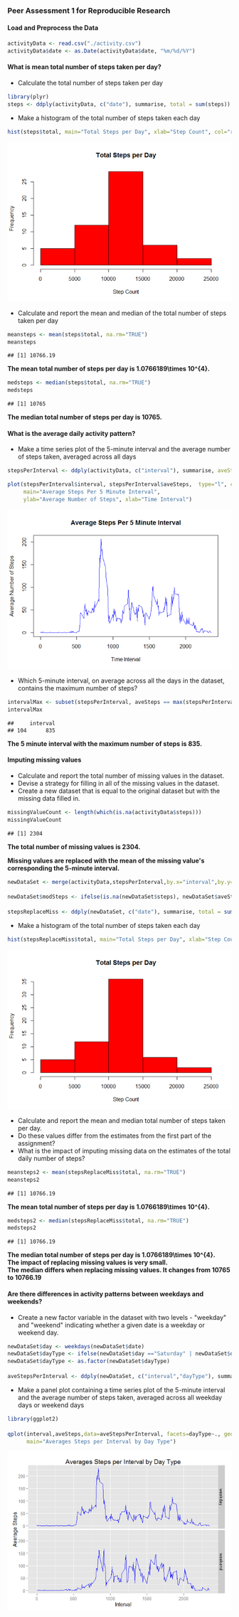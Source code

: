 ### Peer Assessment 1 for Reproducible Research


#### Load and Preprocess the Data

```r
activityData <- read.csv("./activity.csv")
activityData$date <- as.Date(activityData$date, "%m/%d/%Y")
```


#### What is mean total number of steps taken per day?

* Calculate the total number of steps taken per day

```r
library(plyr) 
steps <- ddply(activityData, c("date"), summarise, total = sum(steps))
```

* Make a histogram of the total number of steps taken each day

```r
hist(steps$total, main="Total Steps per Day", xlab="Step Count", col="red")
```

![](PA1_template_files/figure-html/unnamed-chunk-3-1.png) 


* Calculate and report the mean and median of the total number of steps taken per day

```r
meansteps <- mean(steps$total, na.rm="TRUE")
meansteps
```

```
## [1] 10766.19
```
**The mean total number of steps per day is 1.0766189\times 10^{4}.**  


```r
medsteps <- median(steps$total, na.rm="TRUE")
medsteps
```

```
## [1] 10765
```
**The median total number of steps per day is 10765.**  

#### What is the average daily activity pattern?

* Make a time series plot of the 5-minute interval and the average number of steps taken, averaged across all days

```r
stepsPerInterval <- ddply(activityData, c("interval"), summarise, aveSteps = mean(steps,na.rm="TRUE"))
```



```r
plot(stepsPerInterval$interval, stepsPerInterval$aveSteps,  type="l", col="blue",
     main="Average Steps Per 5 Minute Interval", 
     ylab="Average Number of Steps", xlab="Time Interval")  
```

![](PA1_template_files/figure-html/unnamed-chunk-7-1.png) 

* Which 5-minute interval, on average across all the days in the dataset, contains the maximum number of steps?

```r
intervalMax <- subset(stepsPerInterval, aveSteps == max(stepsPerInterval$aveSteps), select=c(interval))
intervalMax
```

```
##     interval
## 104      835
```
**The 5 minute interval with the maximum number of steps is 835.**  


#### Imputing missing values

* Calculate and report the total number of missing values in the dataset. 
* Devise a strategy for filling in all of the missing values in the dataset. 
* Create a new dataset that is equal to the original dataset but with the missing data filled in.

```r
missingValueCount <- length(which(is.na(activityData$steps)))
missingValueCount
```

```
## [1] 2304
```
**The total number of missing values is 2304.** 


**Missing values are replaced with the mean of the missing value's corresponding the 5-minute interval.** 

```r
newDataSet <- merge(activityData,stepsPerInterval,by.x="interval",by.y="interval",all=FALSE)

newDataSet$modSteps <- ifelse(is.na(newDataSet$steps), newDataSet$aveSteps, newDataSet$steps)

stepsReplaceMiss <- ddply(newDataSet, c("date"), summarise, total = sum(modSteps))
```


* Make a histogram of the total number of steps taken each day

```r
hist(stepsReplaceMiss$total, main="Total Steps per Day", xlab="Step Count", col="red")
```

![](PA1_template_files/figure-html/unnamed-chunk-11-1.png) 

* Calculate and report the mean and median total number of steps taken per day. 
* Do these values differ from the estimates from the first part of the assignment? 
* What is the impact of imputing missing data on the estimates of the total daily number of steps?

```r
meansteps2 <- mean(stepsReplaceMiss$total, na.rm="TRUE")
meansteps2
```

```
## [1] 10766.19
```
**The mean total number of steps per day is 1.0766189\times 10^{4}.**  

```r
medsteps2 <- median(stepsReplaceMiss$total, na.rm="TRUE")
medsteps2
```

```
## [1] 10766.19
```
**The median total number of steps per day is 1.0766189\times 10^{4}.**  
**The impact of replacing missing values is very small.**  
**The median differs when replacing missing values. It changes from 10765 to 10766.19**  


#### Are there differences in activity patterns between weekdays and weekends?

* Create a new factor variable in the dataset with two levels - "weekday" and "weekend" indicating whether a given date is a weekday or weekend day.

```r
newDataSet$day <- weekdays(newDataSet$date)
newDataSet$dayType <- ifelse(newDataSet$day =="Saturday" | newDataSet$day =="Sunday", "weekend", "weekday")
newDataSet$dayType <- as.factor(newDataSet$dayType)

aveStepsPerInterval <- ddply(newDataSet, c("interval","dayType"), summarise, aveSteps = mean(modSteps))
```

* Make a panel plot containing a time series plot of the 5-minute interval and the average number of steps taken, averaged across all weekday days or weekend days

```r
library(ggplot2)

qplot(interval,aveSteps,data=aveStepsPerInterval, facets=dayType~., geom=c("line"), color=I("blue"), xlab="Interval", ylab="Average Steps",
      main="Averages Steps per Interval by Day Type")
```

![](PA1_template_files/figure-html/unnamed-chunk-15-1.png) 
